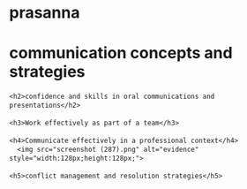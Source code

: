 # prasanna
<html>
  <head>
    <title></title>
    <h1>communication concepts and strategies </h1>
    
    <h2>confidence and skills in oral communications and presentations</h2>
    
    <h3>Work effectively as part of a team</h3>
    
    <h4>Communicate effectively in a professional context</h4>
      <img src="screenshot (287).png" alt="evidence" style="width:128px;height:128px;">
    
    <h5>conflict management and resolution strategies</h5>
